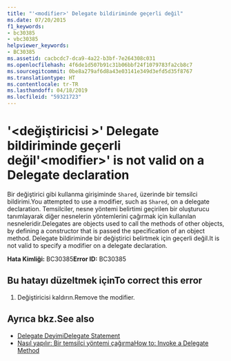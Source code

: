 ```yaml
---
title: "'<modifier>' Delegate bildiriminde geçerli değil"
ms.date: 07/20/2015
f1_keywords:
- bc30385
- vbc30385
helpviewer_keywords:
- BC30385
ms.assetid: cacbcdc7-dca9-4a22-b3bf-7e264308c031
ms.openlocfilehash: 4f6de1d507b91c31b06bbf24f1079783fa2cb8c7
ms.sourcegitcommit: 0be8a279af6d8a43e03141e349d3efd5d35f8767
ms.translationtype: HT
ms.contentlocale: tr-TR
ms.lasthandoff: 04/18/2019
ms.locfileid: "59321723"
---
```

# <a name="modifier-is-not-valid-on-a-delegate-declaration"></a><span data-ttu-id="d75b1-102">'\<değiştiricisi >' Delegate bildiriminde geçerli değil</span><span class="sxs-lookup"><span data-stu-id="d75b1-102">'\<modifier>' is not valid on a Delegate declaration</span></span>
<span data-ttu-id="d75b1-103">Bir değiştirici gibi kullanma girişiminde `Shared`, üzerinde bir temsilci bildirimi.</span><span class="sxs-lookup"><span data-stu-id="d75b1-103">You attempted to use a modifier, such as `Shared`, on a delegate declaration.</span></span> <span data-ttu-id="d75b1-104">Temsilciler, nesne yöntemi belirtimi geçirilen bir oluşturucu tanımlayarak diğer nesnelerin yöntemlerini çağırmak için kullanılan nesneleridir.</span><span class="sxs-lookup"><span data-stu-id="d75b1-104">Delegates are objects used to call the methods of other objects, by defining a constructor that is passed the specification of an object method.</span></span> <span data-ttu-id="d75b1-105">Delegate bildiriminde bir değiştirici belirtmek için geçerli değil.</span><span class="sxs-lookup"><span data-stu-id="d75b1-105">It is not valid to specify a modifier on a delegate declaration.</span></span>  
  
 <span data-ttu-id="d75b1-106">**Hata Kimliği:** BC30385</span><span class="sxs-lookup"><span data-stu-id="d75b1-106">**Error ID:** BC30385</span></span>  
  
## <a name="to-correct-this-error"></a><span data-ttu-id="d75b1-107">Bu hatayı düzeltmek için</span><span class="sxs-lookup"><span data-stu-id="d75b1-107">To correct this error</span></span>  
  
1. <span data-ttu-id="d75b1-108">Değiştiricisi kaldırın.</span><span class="sxs-lookup"><span data-stu-id="d75b1-108">Remove the modifier.</span></span>  
  
## <a name="see-also"></a><span data-ttu-id="d75b1-109">Ayrıca bkz.</span><span class="sxs-lookup"><span data-stu-id="d75b1-109">See also</span></span>

- [<span data-ttu-id="d75b1-110">Delegate Deyimi</span><span class="sxs-lookup"><span data-stu-id="d75b1-110">Delegate Statement</span></span>](../../visual-basic/language-reference/statements/delegate-statement.md)
- [<span data-ttu-id="d75b1-111">Nasıl yapılır: Bir temsilci yöntemi çağırma</span><span class="sxs-lookup"><span data-stu-id="d75b1-111">How to: Invoke a Delegate Method</span></span>](../../visual-basic/programming-guide/language-features/delegates/how-to-invoke-a-delegate-method.md)
